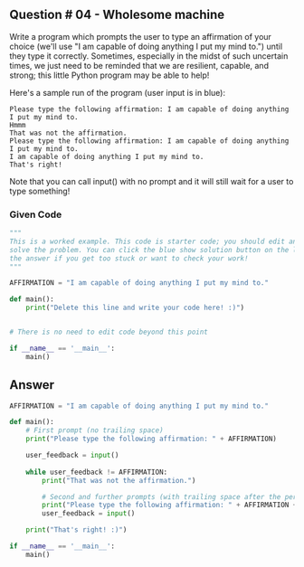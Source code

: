 ## Question # 04 - Wholesome machine
Write a program which prompts the user to type an affirmation of your choice (we'll use "I am capable of doing anything I put my mind to.") until they type it correctly. Sometimes, especially in the midst of such uncertain times, we just need to be reminded that we are resilient, capable, and strong; this little Python program may be able to help!

Here's a sample run of the program (user input is in blue):

```
Please type the following affirmation: I am capable of doing anything I put my mind to. 
Hmmm 
That was not the affirmation. 
Please type the following affirmation: I am capable of doing anything I put my mind to. 
I am capable of doing anything I put my mind to. 
That's right!
```

Note that you can call input() with no prompt and it will still wait for a user to type something!

### Given Code
```python
"""
This is a worked example. This code is starter code; you should edit and run it to 
solve the problem. You can click the blue show solution button on the left to see 
the answer if you get too stuck or want to check your work!
"""

AFFIRMATION = "I am capable of doing anything I put my mind to."

def main():
    print("Delete this line and write your code here! :)")


# There is no need to edit code beyond this point

if __name__ == '__main__':
    main()
```

## Answer
```python
AFFIRMATION = "I am capable of doing anything I put my mind to."

def main():
    # First prompt (no trailing space)
    print("Please type the following affirmation: " + AFFIRMATION)

    user_feedback = input()
    
    while user_feedback != AFFIRMATION:
        print("That was not the affirmation.")

        # Second and further prompts (with trailing space after the period)
        print("Please type the following affirmation: " + AFFIRMATION + " ")
        user_feedback = input()

    print("That's right! :)")

if __name__ == '__main__':
    main()
```